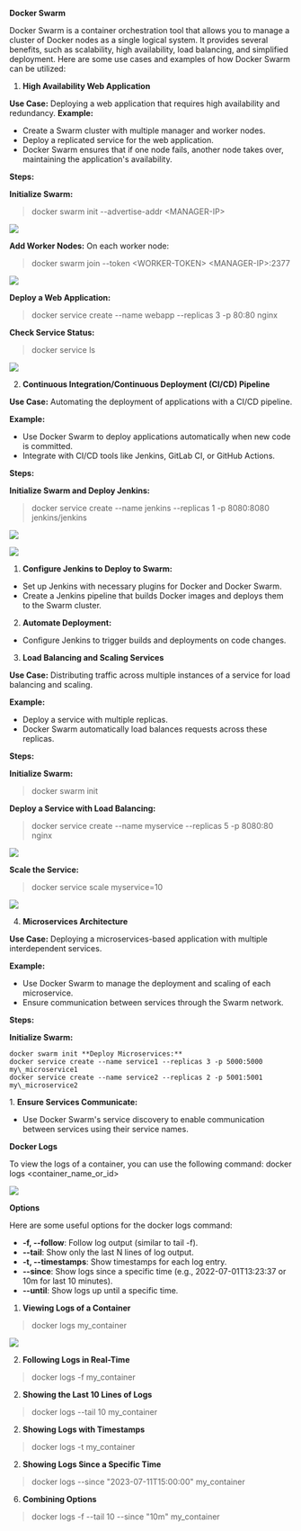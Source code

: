 ﻿**Docker Swarm**

Docker Swarm is a container orchestration tool that allows you to manage a cluster of Docker nodes as a single logical system. It provides several benefits, such as scalability, high availability, load balancing, and simplified deployment. Here are some use cases and examples of how Docker Swarm can be utilized:

1. **High Availability Web Application**

**Use Case:** Deploying a web application that requires high availability and redundancy. **Example:**

- Create a Swarm cluster with multiple manager and worker nodes.
- Deploy a replicated service for the web application.
- Docker Swarm ensures that if one node fails, another node takes over, maintaining the application's availability.

**Steps:**

**Initialize Swarm:**

> docker swarm init --advertise-addr \<MANAGER-IP\>

![](img/Aspose.Words.706d6f0e-5e62-4553-863f-842759b88168.001.png)

**Add Worker Nodes:** On each worker node:

> docker swarm join --token \<WORKER-TOKEN\> \<MANAGER-IP\>:2377

![](img/Aspose.Words.706d6f0e-5e62-4553-863f-842759b88168.002.png)

**Deploy a Web Application:**

> docker service create --name webapp --replicas 3 -p 80:80 nginx

**Check Service Status:** 

> docker service ls

![](img/Aspose.Words.706d6f0e-5e62-4553-863f-842759b88168.003.png)

2. **Continuous Integration/Continuous Deployment (CI/CD) Pipeline**

**Use Case:** Automating the deployment of applications with a CI/CD pipeline. 

**Example:**
- Use Docker Swarm to deploy applications automatically when new code is committed.
- Integrate with CI/CD tools like Jenkins, GitLab CI, or GitHub Actions.

**Steps:**

**Initialize Swarm and Deploy Jenkins:**

> docker service create --name jenkins --replicas 1 -p 8080:8080 jenkins/jenkins

![](img/Aspose.Words.706d6f0e-5e62-4553-863f-842759b88168.004.png)

![](img/Aspose.Words.706d6f0e-5e62-4553-863f-842759b88168.005.png)

1. **Configure Jenkins to Deploy to Swarm:**
- Set up Jenkins with necessary plugins for Docker and Docker Swarm.
- Create a Jenkins pipeline that builds Docker images and deploys them to the Swarm cluster.
2. **Automate Deployment:**
- Configure Jenkins to trigger builds and deployments on code changes.
3. **Load Balancing and Scaling Services**

**Use Case:** Distributing traffic across multiple instances of a service for load balancing and scaling.

**Example:**

- Deploy a service with multiple replicas.
- Docker Swarm automatically load balances requests across these replicas.

**Steps:**

**Initialize Swarm:**

> docker swarm init

**Deploy a Service with Load Balancing:**

> docker service create --name myservice --replicas 5 -p 8080:80 nginx

![](img/Aspose.Words.706d6f0e-5e62-4553-863f-842759b88168.006.png)

**Scale the Service:**

> docker service scale myservice=10

![](img/Aspose.Words.706d6f0e-5e62-4553-863f-842759b88168.007.png)

4. **Microservices Architecture**

**Use Case:** Deploying a microservices-based application with multiple interdependent services.

**Example:**

- Use Docker Swarm to manage the deployment and scaling of each microservice.
- Ensure communication between services through the Swarm network.

**Steps:**

**Initialize Swarm:**
```
docker swarm init **Deploy Microservices:**
docker service create --name service1 --replicas 3 -p 5000:5000 my\_microservice1
docker service create --name service2 --replicas 2 -p 5001:5001 my\_microservice2
```

1\. **Ensure Services Communicate:**

- Use Docker Swarm's service discovery to enable communication between services using their service names.

**Docker Logs**

To view the logs of a container, you can use the following command: docker logs \<container_name_or_id\>

![](img/Aspose.Words.706d6f0e-5e62-4553-863f-842759b88168.008.png)

**Options**

Here are some useful options for the docker logs command:

- **-f, --follow**: Follow log output (similar to tail -f).
- **--tail**: Show only the last N lines of log output.
- **-t, --timestamps**: Show timestamps for each log entry.
- **--since**: Show logs since a specific time (e.g., 2022-07-01T13:23:37 or 10m for last 10 minutes).
- **--until**: Show logs up until a specific time.
1. **Viewing Logs of a Container**

> docker logs my\_container

![](img/Aspose.Words.706d6f0e-5e62-4553-863f-842759b88168.009.png)

2. **Following Logs in Real-Time** 
> docker logs -f my\_container
2. **Showing the Last 10 Lines of Logs** 

> docker logs --tail 10 my\_container
2. **Showing Logs with Timestamps** 
> docker logs -t my\_container
2. **Showing Logs Since a Specific Time**

> docker logs --since "2023-07-11T15:00:00" my\_container

6. **Combining Options**

> docker logs -f --tail 10 --since "10m" my\_container
